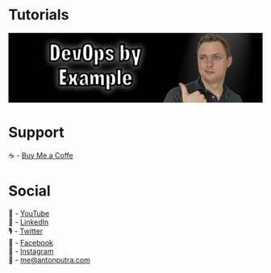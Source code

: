 # Tutorials
![YouTube Art](assets/youtube-art.png?raw=true "Title")

# Support
☕ - [Buy Me a Coffe](https://www.buymeacoffee.com/antonputra)

# Social
🎥 - [YouTube](https://www.youtube.com/c/AntonPutra)  
💼 - [LinkedIn](https://www.linkedin.com/in/anton-putra)  
🎙 - [Twitter](https://twitter.com/antonvputra)  
👥 - [Facebook](https://www.facebook.com/profile.php?id=100037229408982)  
📸 - [Instagram](https://www.instagram.com/aputrabay/)  
📨 - me@antonputra.com  
